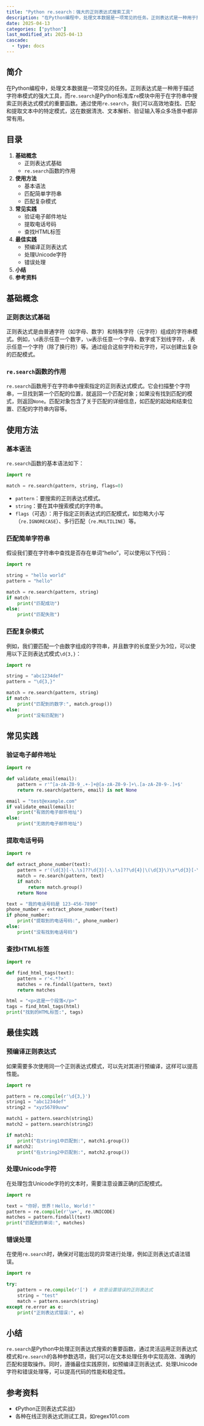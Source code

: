 ```yaml
---
title: "Python re.search：强大的正则表达式搜索工具"
description: "在Python编程中，处理文本数据是一项常见的任务。正则表达式是一种用于描述字符串模式的强大工具，而`re.search`是Python标准库`re`模块中用于在字符串中搜索正则表达式模式的重要函数。通过使用`re.search`，我们可以高效地查找、匹配和提取文本中的特定模式，这在数据清洗、文本解析、验证输入等众多场景中都非常有用。"
date: 2025-04-13
categories: ["python"]
last_modified_at: 2025-04-13
cascade:
  - type: docs
---
```



## 简介
在Python编程中，处理文本数据是一项常见的任务。正则表达式是一种用于描述字符串模式的强大工具，而`re.search`是Python标准库`re`模块中用于在字符串中搜索正则表达式模式的重要函数。通过使用`re.search`，我们可以高效地查找、匹配和提取文本中的特定模式，这在数据清洗、文本解析、验证输入等众多场景中都非常有用。

<!-- more -->
## 目录
1. **基础概念**
    - 正则表达式基础
    - `re.search`函数的作用
2. **使用方法**
    - 基本语法
    - 匹配简单字符串
    - 匹配复杂模式
3. **常见实践**
    - 验证电子邮件地址
    - 提取电话号码
    - 查找HTML标签
4. **最佳实践**
    - 预编译正则表达式
    - 处理Unicode字符
    - 错误处理
5. **小结**
6. **参考资料**

## 基础概念
### 正则表达式基础
正则表达式是由普通字符（如字母、数字）和特殊字符（元字符）组成的字符串模式。例如，`\d`表示任意一个数字，`\w`表示任意一个字母、数字或下划线字符，`.`表示任意一个字符（除了换行符）等。通过组合这些字符和元字符，可以创建出复杂的匹配模式。

### `re.search`函数的作用
`re.search`函数用于在字符串中搜索指定的正则表达式模式。它会扫描整个字符串，一旦找到第一个匹配的位置，就返回一个匹配对象；如果没有找到匹配的模式，则返回`None`。匹配对象包含了关于匹配的详细信息，如匹配的起始和结束位置、匹配的字符串内容等。

## 使用方法
### 基本语法
`re.search`函数的基本语法如下：
```python
import re

match = re.search(pattern, string, flags=0)
```
- `pattern`：要搜索的正则表达式模式。
- `string`：要在其中搜索模式的字符串。
- `flags`（可选）：用于指定正则表达式的匹配模式，如忽略大小写（`re.IGNORECASE`）、多行匹配（`re.MULTILINE`）等。

### 匹配简单字符串
假设我们要在字符串中查找是否存在单词“hello”，可以使用以下代码：
```python
import re

string = "hello world"
pattern = "hello"

match = re.search(pattern, string)
if match:
    print("匹配成功")
else:
    print("匹配失败")
```
### 匹配复杂模式
例如，我们要匹配一个由数字组成的字符串，并且数字的长度至少为3位，可以使用以下正则表达式模式`\d{3,}`：
```python
import re

string = "abc1234def"
pattern = "\d{3,}"

match = re.search(pattern, string)
if match:
    print("匹配到的数字:", match.group())
else:
    print("没有匹配到")
```

## 常见实践
### 验证电子邮件地址
```python
import re

def validate_email(email):
    pattern = r'^[a-zA-Z0-9_.+-]+@[a-zA-Z0-9-]+\.[a-zA-Z0-9-.]+$'
    return re.search(pattern, email) is not None

email = "test@example.com"
if validate_email(email):
    print("有效的电子邮件地址")
else:
    print("无效的电子邮件地址")
```

### 提取电话号码
```python
import re

def extract_phone_number(text):
    pattern = r'(\d{3}[-\.\s]??\d{3}[-\.\s]??\d{4}|\(\d{3}\)\s*\d{3}[-\.\s]??\d{4}|\d{3}[-\.\s]??\d{4})'
    match = re.search(pattern, text)
    if match:
        return match.group()
    return None

text = "我的电话号码是 123-456-7890"
phone_number = extract_phone_number(text)
if phone_number:
    print("提取到的电话号码:", phone_number)
else:
    print("没有找到电话号码")
```

### 查找HTML标签
```python
import re

def find_html_tags(text):
    pattern = r'<.*?>'
    matches = re.findall(pattern, text)
    return matches

html = "<p>这是一个段落</p>"
tags = find_html_tags(html)
print("找到的HTML标签:", tags)
```

## 最佳实践
### 预编译正则表达式
如果需要多次使用同一个正则表达式模式，可以先对其进行预编译，这样可以提高性能。
```python
import re

pattern = re.compile(r'\d{3,}')
string1 = "abc1234def"
string2 = "xyz56789uvw"

match1 = pattern.search(string1)
match2 = pattern.search(string2)

if match1:
    print("在string1中匹配到:", match1.group())
if match2:
    print("在string2中匹配到:", match2.group())
```

### 处理Unicode字符
在处理包含Unicode字符的文本时，需要注意设置正确的匹配模式。
```python
import re

text = "你好，世界！Hello, World！"
pattern = re.compile(r'\w+', re.UNICODE)
matches = pattern.findall(text)
print("匹配到的单词:", matches)
```

### 错误处理
在使用`re.search`时，确保对可能出现的异常进行处理，例如正则表达式语法错误。
```python
import re

try:
    pattern = re.compile(r'[')  # 故意设置错误的正则表达式
    string = "test"
    match = pattern.search(string)
except re.error as e:
    print("正则表达式错误:", e)
```

## 小结
`re.search`是Python中处理正则表达式搜索的重要函数，通过灵活运用正则表达式模式和`re.search`的各种参数选项，我们可以在文本处理任务中实现高效、准确的匹配和提取操作。同时，遵循最佳实践原则，如预编译正则表达式、处理Unicode字符和错误处理等，可以提高代码的性能和稳定性。

## 参考资料
- 《Python正则表达式实战》
- 各种在线正则表达式测试工具，如regex101.com 